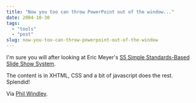 ```yaml
---
title: "Now you too can throw PowerPoint out of the window..."
date: 2004-10-30
tags: 
  - "tools"
  - "post"
slug: now-you-too-can-throw-powerpoint-out-of-the-window
---
```


I'm sure you will after looking at Eric Meyer's [S5 Simple Standards-Based Slide Show System](http://www.meyerweb.com/eric/tools/s5/).

The content is in XHTML, CSS and a bit of javascript does the rest. Splendid!

Via [Phil Windley](http://www.windley.com/2004/10/29.html#a1498).
